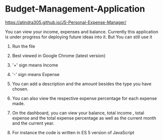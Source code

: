 # Budget-Management-Application
https://atindra305.github.io/JS-Personal-Expense-Manager/

You can view your income, expenses and balance. Currently this application is under progress for deploying future ideas into it. But You can still use it


1. Run the file

2. Best viewed in Google Chrome (latest version)

3. '+' sign means Income

4. '-' sign means Expense

5. You can add a description and the amount besides the type you have chosen.

6. You can also view the respective expense percentage for each expense made.

7. On the dashboard, you can view your balance, total income , total expense and the total expense percentage as well as the current month 
and the current year.



8. For instance the code is written in ES 5 version of JavaScript
